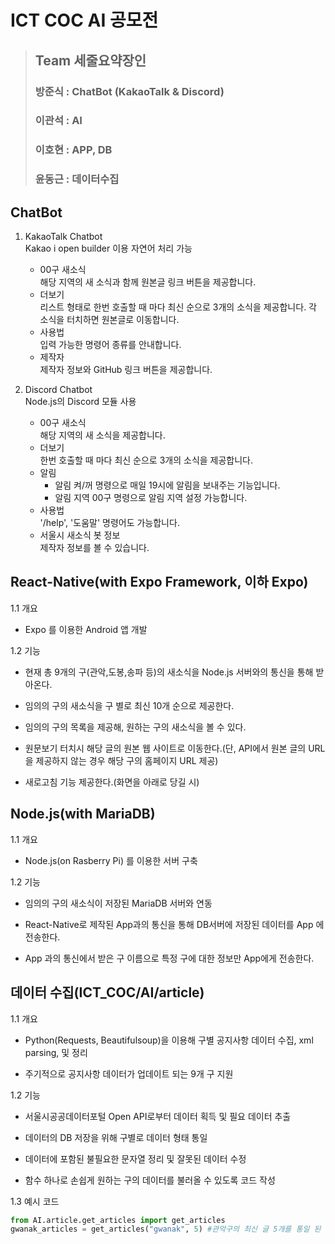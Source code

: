 # ICT COC AI 공모전
> ## Team 세줄요약장인
> ### 방준식 : ChatBot (KakaoTalk & Discord)
> ### 이관석 : AI
> ### 이호현 : APP, DB
> ### 윤동근 : 데이터수집
>
## ChatBot
 1. KakaoTalk Chatbot   
 Kakao i open builder 이용 자연어 처리 가능
    * 00구 새소식   
       해당 지역의 새 소식과 함께 원본글 링크 버튼을 제공합니다.
    * 더보기   
        리스트 형태로 한번 호출할 때 마다 최신 순으로 3개의 소식을 제공합니다. 각 소식을 터치하면 원본글로 이동합니다.
    * 사용법   
        입력 가능한 명령어 종류를 안내합니다.
    * 제작자   
        제작자 정보와 GitHub 링크 버튼을 제공합니다.

 2. Discord Chatbot   
 Node.js의 Discord 모듈 사용
    * 00구 새소식   
        해당 지역의 새 소식을 제공합니다.
    * 더보기   
        한번 호출할 때 마다 최신 순으로 3개의 소식을 제공합니다.
    * 알림
        * 알림 켜/꺼 명령으로 매일 19시에 알림을 보내주는 기능입니다.
        * 알림 지역 00구 명령으로 알림 지역 설정 가능합니다.
    * 사용법   
        '/help', '도움말' 명령어도 가능합니다. 
    * 서울시 새소식 봇 정보   
        제작자 정보를 볼 수 있습니다.
        
        
## React-Native(with Expo Framework, 이하 Expo)

1.1 개요

 * Expo 를 이용한 Android 앱 개발
   
1.2 기능

 * 현재 총 9개의 구(관악,도봉,송파 등)의 새소식을 Node.js 서버와의 통신을 통해 받아온다.
    
 * 임의의 구의 새소식을 구 별로 최신 10개 순으로 제공한다.
  
 * 임의의 구의 목록을 제공해, 원하는 구의 새소식을 볼 수 있다.
 
 * 원문보기 터치시 해당 글의 원본 웹 사이트로 이동한다.(단, API에서 원본 글의 URL을 제공하지 않는 경우 해당 구의 홈페이지 URL 제공)
    
 * 새로고침 기능 제공한다.(화면을 아래로 당길 시)
     
     
     
## Node.js(with MariaDB)

1.1 개요

 * Node.js(on Rasberry Pi) 를 이용한 서버 구축
 
 1.2 기능
 
 * 임의의 구의 새소식이 저장된 MariaDB 서버와 연동
 
 * React-Native로 제작된 App과의 통신을 통해 DB서버에 저장된 데이터를
   App 에 전송한다.
   
 * App 과의 통신에서 받은 구 이름으로 특정 구에 대한 정보만 App에게 전송한다.


## 데이터 수집(ICT_COC/AI/article)

1.1 개요

 * Python(Requests, Beautifulsoup)을 이용해 구별 공지사항 데이터 수집, xml parsing, 및 정리
 
 * 주기적으로 공지사항 데이터가 업데이트 되는 9개 구 지원
 
 1.2 기능
 
 * 서울시공공데이터포털 Open API로부터 데이터 획득 및 필요 데이터 추출
 
 * 데이터의 DB 저장을 위해 구별로 데이터 형태 통일
   
 * 데이터에 포함된 불필요한 문자열 정리 및 잘못된 데이터 수정
 
 * 함수 하나로 손쉽게 원하는 구의 데이터를 불러올 수 있도록 코드 작성
 
 1.3 예시 코드
 ```python
from AI.article.get_articles import get_articles
gwanak_articles = get_articles("gwanak", 5) #관악구의 최신 글 5개를 통일 된 형식으로 반환
```
